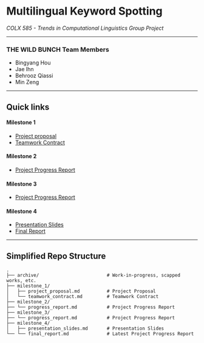 # Multilingual Keyword Spotting

_COLX 585 - Trends in Computational Linguistics Group Project_

----

### THE WILD BUNCH Team Members 

- Bingyang Hou 
- Jae Ihn
- Behrooz Qiassi
- Min Zeng

-----

## Quick links 

#### Milestone 1

- [Project proposal](https://github.ubc.ca/jaeihn/COLX_585_The-Wild-Bunch/blob/main/milestone_1/project_proposal.md)
- [Teamwork Contract](https://github.ubc.ca/jaeihn/COLX_585_The-Wild-Bunch/blob/main/milestone_1/teamwork_contract.md)

#### Milestone 2

- [Project Progress Report](https://github.ubc.ca/jaeihn/COLX_585_The-Wild-Bunch/blob/main/milestone_2/progress_report.md)

#### Milestone 3

- [Project Progress Report](https://github.ubc.ca/jaeihn/COLX_585_The-Wild-Bunch/blob/main/milestone_3/progress_report.md)

#### Milestone 4

- [Presentation Slides](https://docs.google.com/presentation/d/18DqP9CQYvF4cWe80RaB_dsROU9KxXM3Y-osEIQcwBGs/edit?usp=sharing)
- [Final Report](https://github.ubc.ca/jaeihn/COLX_585_The-Wild-Bunch/blob/main/milestone_4/final_report.md)
 
----

## Simplified Repo Structure

```
.
├── archive/                         # Work-in-progress, scapped works, etc. 
├── milestone_1/
│   ├── project_proposal.md          # Project Proposal 
│   └── teamwork_contract.md         # Teamwork Contract
├── milestone_2/
├── └── progress_report.md           # Project Progress Report  
├── milestone_3/
├── └── progress_report.md           # Project Progress Report  
├── milestone_4/
│   ├── presentation_slides.md       # Presentation Slides
└── └── final_report.md              # Latest Project Progress Report 
```
